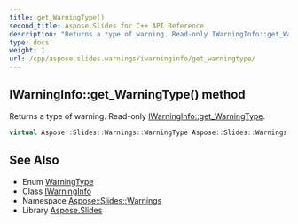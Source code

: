 ```yaml
---
title: get_WarningType()
second_title: Aspose.Slides for C++ API Reference
description: "Returns a type of warning. Read-only IWarningInfo::get_WarningType."
type: docs
weight: 1
url: /cpp/aspose.slides.warnings/iwarninginfo/get_warningtype/
---
```

## IWarningInfo::get_WarningType() method


Returns a type of warning. Read-only [IWarningInfo::get_WarningType](./).

```cpp
virtual Aspose::Slides::Warnings::WarningType Aspose::Slides::Warnings::IWarningInfo::get_WarningType()=0
```

## See Also

* Enum [WarningType](../warningtype/)
* Class [IWarningInfo](./)
* Namespace [Aspose::Slides::Warnings](../)
* Library [Aspose.Slides](../../)